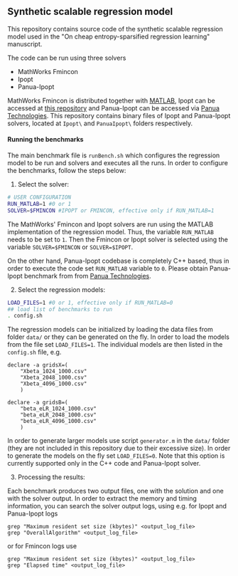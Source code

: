 ## Synthetic scalable regression model

This repository contains source code of the synthetic scalable regression model
used in the "On cheap entropy-sparsified regression learning" manuscript.

The code can be run using three solvers
* MathWorks Fmincon
* Ipopt
* Panua-Ipopt

MathWorks Fmincon is distributed together with [MATLAB](https://ch.mathworks.com/products/matlab.html "MATLAB's Homepage"),
Ipopt can be accessed at [this repository](https://github.com/coin-or/Ipopt "Ipopt's Homepage") and
Panua-Ipopt can be accessed via [Panua Technologies](http://panua.ch/ "Panua Technologies"). This repository contains
binary files of Ipopt and Panua-Ipopt solvers, located at `Ipopt\` and `PanuaIpopt\` folders respectively.

#### Running the benchmarks

The main benchmark file is `runBench.sh` which configures the regression model to be run and solvers and executes all the runs.
In order to configure the benchmarks, follow the steps below:

1. Select the solver:
```sh
# USER CONFIGURATION
RUN_MATLAB=1 #0 or 1
SOLVER=$FMINCON #IPOPT or FMINCON, effective only if RUN_MATLAB=1
```
The MathWorks' Fmincon and Ipopt solvers are run using the MATLAB implementation of the regression model.
Thus, the variable `RUN_MATLAB` needs to be set to `1`. Then the Fmincon or Ipopt solver is selected using
the variable `SOLVER=$FMINCON` or `SOLVER=$IPOPT`.

On the other hand, Panua-Ipopt codebase is completely C++ based, thus in order to execute the code set `RUN_MATLAB` variable to `0`. Please obtain Panua-Ipopt benchmark from from [Panua Technologies](http://panua.ch/ "Panua Technologies").

2. Select the regression models:
```sh
LOAD_FILES=1 #0 or 1, effective only if RUN_MATLAB=0
## load list of benchmarks to run
. config.sh 
```
The regression models can be initialized by loading the data files from folder `data/` or they can be generated on the fly.
In order to load the models from the file set `LOAD_FILES=1`. The individual models are then listed in the `config.sh` file, e.g.
```
declare -a gridsX=(
    "Xbeta_1024_1000.csv"
    "Xbeta_2048_1000.csv"
    "Xbeta_4096_1000.csv"
    )

declare -a gridsB=(
    "beta_eLR_1024_1000.csv"
    "beta_eLR_2048_1000.csv"
    "beta_eLR_4096_1000.csv"
    )
```
In order to generate larger models use script `generator.m` in the `data/` folder (they are not included in this repository
due to their excessive size). In order to generate the models on the fly set `LOAD_FILES=0`. Note that this option is currently
supported only in the C++ code and Panua-Ipopt solver.

3. Processing the results:

Each benchmark produces two output files, one with the solution and one with the solver output. In order to extract the memory and timing information,
you can search the solver output logs, using e.g. for Ipopt and Panua-Ipopt logs
```
grep "Maximum resident set size (kbytes)" <output_log_file>
grep "OverallAlgorithm" <output_log_file>
```

or for Fmincon logs use


```
grep "Maximum resident set size (kbytes)" <output_log_file>
grep "Elapsed time" <output_log_file>
```
